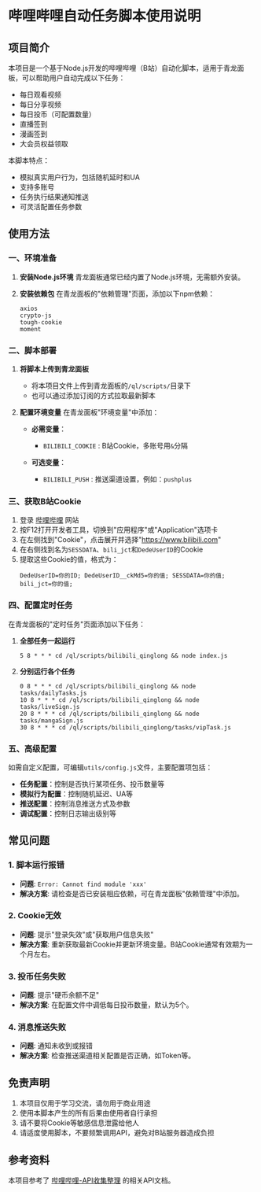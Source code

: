 # 哔哩哔哩自动任务脚本使用说明

## 项目简介

本项目是一个基于Node.js开发的哔哩哔哩（B站）自动化脚本，适用于青龙面板，可以帮助用户自动完成以下任务：

- 每日观看视频
- 每日分享视频
- 每日投币（可配置数量）
- 直播签到
- 漫画签到
- 大会员权益领取

本脚本特点：
- 模拟真实用户行为，包括随机延时和UA
- 支持多账号
- 任务执行结果通知推送
- 可灵活配置任务参数

## 使用方法

### 一、环境准备

1. **安装Node.js环境**
   青龙面板通常已经内置了Node.js环境，无需额外安装。

2. **安装依赖包**
   在青龙面板的"依赖管理"页面，添加以下npm依赖：
   ```
   axios
   crypto-js
   tough-cookie
   moment
   ```

### 二、脚本部署

1. **将脚本上传到青龙面板**
   - 将本项目文件上传到青龙面板的`/ql/scripts/`目录下
   - 也可以通过添加订阅的方式拉取最新脚本

2. **配置环境变量**
   在青龙面板"环境变量"中添加：

   - **必需变量**：
     - `BILIBILI_COOKIE` : B站Cookie，多账号用`&`分隔

   - **可选变量**：
     - `BILIBILI_PUSH` : 推送渠道设置，例如：`pushplus`

### 三、获取B站Cookie

1. 登录 [哔哩哔哩](https://www.bilibili.com) 网站
2. 按F12打开开发者工具，切换到"应用程序"或"Application"选项卡
3. 在左侧找到"Cookie"，点击展开并选择"https://www.bilibili.com"
4. 在右侧找到名为`SESSDATA`、`bili_jct`和`DedeUserID`的Cookie
5. 提取这些Cookie的值，格式为：
   ```
   DedeUserID=你的ID; DedeUserID__ckMd5=你的值; SESSDATA=你的值; bili_jct=你的值;
   ```

### 四、配置定时任务

在青龙面板的"定时任务"页面添加以下任务：

1. **全部任务一起运行**
   ```
   5 8 * * * cd /ql/scripts/bilibili_qinglong && node index.js
   ```

2. **分别运行各个任务**
   ```
   0 8 * * * cd /ql/scripts/bilibili_qinglong && node tasks/dailyTasks.js
   10 8 * * * cd /ql/scripts/bilibili_qinglong && node tasks/liveSign.js
   20 8 * * * cd /ql/scripts/bilibili_qinglong && node tasks/mangaSign.js
   30 8 * * * cd /ql/scripts/bilibili_qinglong/tasks/vipTask.js
   ```

### 五、高级配置

如需自定义配置，可编辑`utils/config.js`文件，主要配置项包括：

- **任务配置**：控制是否执行某项任务、投币数量等
- **模拟行为配置**：控制随机延迟、UA等
- **推送配置**：控制消息推送方式及参数
- **调试配置**：控制日志输出级别等

## 常见问题

### 1. 脚本运行报错

- **问题**: `Error: Cannot find module 'xxx'`
- **解决方案**: 请检查是否已安装相应依赖，可在青龙面板"依赖管理"中添加。

### 2. Cookie无效

- **问题**: 提示"登录失效"或"获取用户信息失败"
- **解决方案**: 重新获取最新Cookie并更新环境变量。B站Cookie通常有效期为一个月左右。

### 3. 投币任务失败

- **问题**: 提示"硬币余额不足"
- **解决方案**: 在配置文件中调低每日投币数量，默认为5个。

### 4. 消息推送失败

- **问题**: 通知未收到或报错
- **解决方案**: 检查推送渠道相关配置是否正确，如Token等。

## 免责声明

1. 本项目仅用于学习交流，请勿用于商业用途
2. 使用本脚本产生的所有后果由使用者自行承担
3. 请不要将Cookie等敏感信息泄露给他人
4. 请适度使用脚本，不要频繁调用API，避免对B站服务器造成负担

## 参考资料

本项目参考了 [哔哩哔哩-API收集整理](https://github.com/SocialSisterYi/bilibili-API-collect) 的相关API文档。 